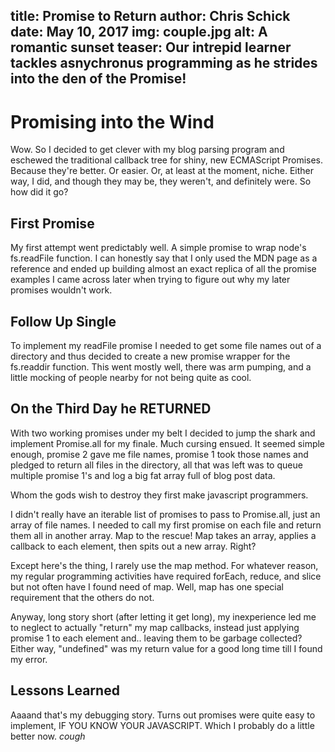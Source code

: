 title: Promise to Return
author: Chris Schick
date: May 10, 2017
img: couple.jpg
alt: A romantic sunset
teaser: Our intrepid learner tackles asnychronus programming as he strides into the den of the Promise!
---

# Promising into the Wind

Wow. So I decided to get clever with my blog parsing program and eschewed the traditional callback tree for shiny, new ECMAScript Promises. Because they're better. Or easier. Or, at least at the moment, niche. Either way, I did, and though they may be, they weren't, and definitely were. So how did it go?

## First Promise

My first attempt went predictably well. A simple promise to wrap node's fs.readFile function. I can honestly say that I only used the MDN page as a reference and ended up building almost an exact replica of all the promise examples I came across later when trying to figure out why my later promises wouldn't work.

## Follow Up Single

To implement my readFile promise I needed to get some file names out of a directory and thus decided to create a new promise wrapper for the fs.readdir function. This went mostly well, there was arm pumping, and a little mocking of people nearby for not being quite as cool.

## On the Third Day he RETURNED

With two working promises under my belt I decided to jump the shark and implement Promise.all for my finale. Much cursing ensued. It seemed simple enough, promise 2 gave me file names, promise 1 took those names and pledged to return all files in the directory, all that was left was to queue multiple promise 1's and log a big fat array full of blog post data.

Whom the gods wish to destroy they first make javascript programmers.

I didn't really have an iterable list of promises to pass to Promise.all, just an array of file names. I needed to call my first promise on each file and return them all in another array. Map to the rescue! Map takes an array, applies a callback to each element, then spits out a new array. Right?

Except here's the thing, I rarely use the map method. For whatever reason, my regular programming activities have required forEach, reduce, and slice but not often have I found need of map. Well, map has one special requirement that the others do not.

Anyway, long story short (after letting it get long), my inexperience led me to neglect to actually "return" my map callbacks, instead just applying promise 1 to each element and.. leaving them to be garbage collected? Either way, "undefined" was my return value for a good long time till I found my error.

## Lessons Learned

Aaaand that's my debugging story. Turns out promises were quite easy to implement, IF YOU KNOW YOUR JAVASCRIPT. Which I probably do a little better now. *cough*
